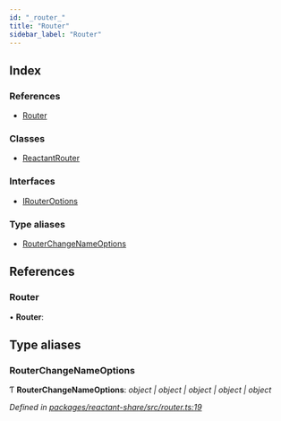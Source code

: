 ```yaml
---
id: "_router_"
title: "Router"
sidebar_label: "Router"
---
```


## Index

### References

* [Router](_router_.md#router)

### Classes

* [ReactantRouter](../classes/_router_.reactantrouter.md)

### Interfaces

* [IRouterOptions](../interfaces/_router_.irouteroptions.md)

### Type aliases

* [RouterChangeNameOptions](_router_.md#routerchangenameoptions)

## References

###  Router

• **Router**:

## Type aliases

###  RouterChangeNameOptions

Ƭ **RouterChangeNameOptions**: *object | object | object | object | object*

*Defined in [packages/reactant-share/src/router.ts:19](https://github.com/unadlib/reactant/blob/5a9891fd/packages/reactant-share/src/router.ts#L19)*
